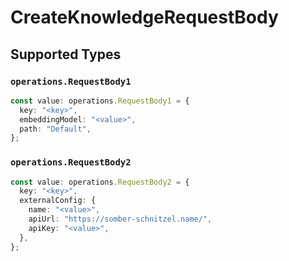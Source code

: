 # CreateKnowledgeRequestBody


## Supported Types

### `operations.RequestBody1`

```typescript
const value: operations.RequestBody1 = {
  key: "<key>",
  embeddingModel: "<value>",
  path: "Default",
};
```

### `operations.RequestBody2`

```typescript
const value: operations.RequestBody2 = {
  key: "<key>",
  externalConfig: {
    name: "<value>",
    apiUrl: "https://somber-schnitzel.name/",
    apiKey: "<value>",
  },
};
```

